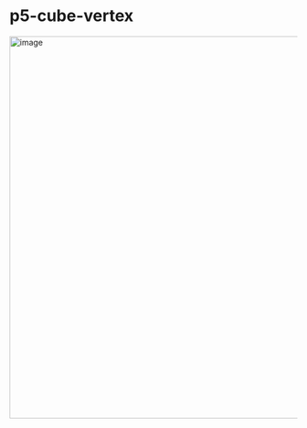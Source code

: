 # p5-cube-vertex

<img width="670" alt="image" src="https://user-images.githubusercontent.com/36117924/155864574-b6a31c29-0de2-499f-83b9-af2f5d450302.png">
